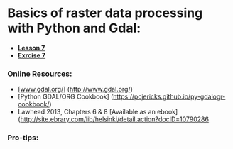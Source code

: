 # Basics of raster data processing with Python and Gdal:
- [**Lesson 7**]()
- [**Exrcise 7**]()

### Online Resources:
 - [www.gdal.org/] (http://www.gdal.org/)
 - [Python GDAL/ORG Cookbook] (https://pcjericks.github.io/py-gdalogr-cookbook/)
 - Lawhead 2013, Chapters 6 & 8 [Available as an ebook] (http://site.ebrary.com/lib/helsinki/detail.action?docID=10790286
 
 ### Pro-tips:
 
 

